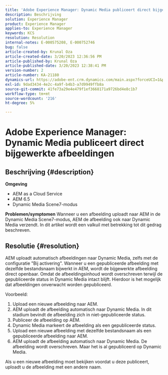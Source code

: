 ```yaml
---
title: 'Adobe Experience Manager: Dynamic Media publiceert direct bijgewerkte afbeeldingen'
description: Beschrijving
solution: Experience Manager
product: Experience Manager
applies-to: Experience Manager
keywords: KCS
resolution: Resolution
internal-notes: E-000575208, E-000752746
bug: false
article-created-by: Krunal Oza
article-created-date: 3/20/2023 12:36:56 PM
article-published-by: Krunal Oza
article-published-date: 3/20/2023 12:38:41 PM
version-number: 2
article-number: KA-21180
dynamics-url: https://adobe-ent.crm.dynamics.com/main.aspx?forceUCI=1&pagetype=entityrecord&etn=knowledgearticle&id=db67d6e5-1bc7-ed11-b597-6045bd006239
exl-id: 9dad3434-4e2c-4a9f-b4b3-a7d9949ffb8a
source-git-commit: 41fe73a29e4e479f1ef3668171a9726bd4e8c1b7
workflow-type: tm+mt
source-wordcount: '216'
ht-degree: 5%

---
```


# Adobe Experience Manager: Dynamic Media publiceert direct bijgewerkte afbeeldingen

## Beschrijving {#description}

<b>Omgeving</b>
- AEM as a Cloud Service
- AEM 6.5
- Dynamic Media Scene7-modus



<b>Problemen/symptomen</b>
Wanneer u een afbeelding uploadt naar AEM in de Dynamic Media Scene7-modus, AEM de afbeelding ook naar Dynamic Media verzendt.
In dit artikel wordt een valkuil met betrekking tot dit gedrag beschreven.


## Resolutie {#resolution}


AEM uploadt automatisch afbeeldingen naar Dynamic Media, zelfs met de configuratie &quot;Bij activering&quot;. Wanneer u een gepubliceerde afbeelding met dezelfde bestandsnaam bijwerkt in AEM, wordt de bijgewerkte afbeelding direct openbaar.
Omdat de afbeeldingsinhoud wordt overschreven terwijl de gepubliceerde status in Dynamic Media intact blijft.
Hierdoor is het mogelijk dat afbeeldingen onverwacht worden gepubliceerd.

Voorbeeld:
1. Upload een nieuwe afbeelding naar AEM.
2. AEM uploadt de afbeelding automatisch naar Dynamic Media. In dit stadium bevindt de afbeelding zich in niet-gepubliceerde status.
3. Publiceer de afbeelding op AEM.
4. Dynamic Media markeert de afbeelding als een gepubliceerde status.
5. Upload een nieuwe afbeelding met dezelfde bestandsnaam als een gepubliceerde afbeelding naar AEM.
6. AEM uploadt de afbeelding automatisch naar Dynamic Media. De afbeelding wordt overschreven. Maar het is al gepubliceerd op Dynamic Media.

Als u een nieuwe afbeelding moet bekijken voordat u deze publiceert, uploadt u de afbeelding met een andere naam.
